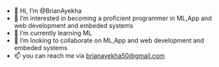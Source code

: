 - 👋 Hi, I’m @BrianAyekha
- 👀 I’m interested in becoming a proficient programmer in ML,App and web development and embeded systems
- 🌱 I’m currently learning ML
- 💞️ I’m looking to collaborate on ML,App and web development and embeded systems
- 📫 you can reach me via brianayekha50@gmail.com

<!---
BrianAyekha/BrianAyekha is a ✨ special ✨ repository because its `README.md` (this file) appears on your GitHub profile.
You can click the Preview link to take a look at your changes.
--->
